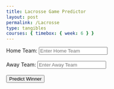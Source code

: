 ```yaml
---
title: Lacrosse Game Predictor
layout: post
permalink: /Lacrosse
type: tangibles
courses: { timebox: { week: 6 } }
---
```

<body>
<form id="lacrosseForm">
    <label for="team1">Home Team:</label>
    <input type="text" id="team1" name="team1" required placeholder="Enter Home Team"><br><br>
    <label for="team2">Away Team:</label>
    <input type="text" id="team2" name="team2" required placeholder="Enter Away Team"><br><br>
    <button type="button" onclick="predictWinner()">Predict Winner</button>
</form>
<div id="result"></div>
    <script>
      function predictWinner() {
        var team1 = document.getElementById('team1').value;
        var team2 = document.getElementById('team2').value;
        var resultDiv = document.getElementById('result');
                // Prepare data as JSON with team names
        var data = {
            "team1": team1,
            "team2": team2
        };
                // Update the fetch URL to match your Flask API endpoint
        fetch('http://localhost:8086/api/Lacrosse/predict', {
            method: 'POST',
            headers: {
                'Content-Type': 'application/json',
                'Accept': 'application/json'
            },
            body: JSON.stringify(data)
        })
        .then(response => response.json())
        .then(data => {
            // Displaying the likelihood percentages for both teams
            resultDiv.innerHTML = '<h2>Prediction Result</h2>';
            resultDiv.innerHTML += `<p>${team1}: ${data[team1]}</p>`; // Display team1 win rate
            resultDiv.innerHTML += `<p>${team2}: ${data[team2]}</p>`; // Display team2 win rate
        })
        .catch(error => {
            console.error('Error:', error);
            resultDiv.innerHTML = 'Error calculating winner';
        });
    }
</script>
</body>